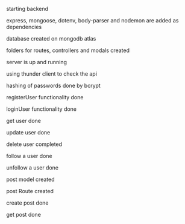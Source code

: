 starting backend

express, mongoose, dotenv, body-parser and nodemon are added as dependencies

database created on mongodb atlas

folders for routes, controllers and modals created

server is up and running

using thunder client to check the api

hashing of passwords done by bcrypt

registerUser functionality done

loginUser functionality done

get user done

update user done

delete user completed

follow a user done

unfollow a user done

post model created

post Route created

create post done

get post done







 